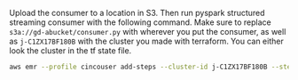 Upload the consumer to a location in S3. Then run pyspark structured streaming consumer with the following command. Make sure to replace `s3a://gd-abucket/consumer.py` with wherever you put the consumer, as well as `j-C1ZX17BF180B` with the cluster you made with terraform. You can either look the cluster in the tf state file.

```bash
aws emr --profile cincouser add-steps --cluster-id j-C1ZX17BF180B --steps Type=spark,Name=job1,Args=[--deploy-mode,cluster,--master,yarn,--conf,spark.yarn.submit.waitAppCompletion=true,--packages,org.apache.spark:spark-sql-kafka-0-10_2.12:3.0.1,s3a://gd-abucket/consumer.py],ActionOnFailure=CONTINUE
```